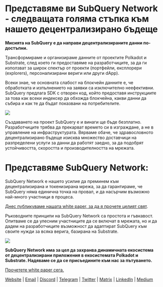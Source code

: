 # Представяме ви SubQuery Network - следващата голяма стъпка към нашето децентрализирано бъдеще

**Мисията на SubQuery е да направи децентрализираните данни по-достъпни.**

Трансформираме и организираме данните от проектите Polkadot и Substrate, след което ги предоставяме на разработчиците, за да ги използват за широк спектър от проекти (портфейли, експлорери (explorers), персонализирани вериги или други dApp).

Всеки знае, че основната слабост на блокчейн данните е, че обработката и изпълнението на заявки са изключително неефективни. SubQuery предлага SDK с отворен код, който предоставя инструкциите за това как всеки индексер да обхожда блокчейна, какви данни да събира и как те да бъдат показвани на потребителите.

![](https://miro.medium.com/max/700/1*0l37MKpDk2ahHsqDUBxbjw.png)

Създаването на проект SubQuery е и винаги ще бъде безплатно. Разработчиците трябва да прекарват времето си в изграждане, а не в управление на инфраструктурата. Вярваме обаче, че здравословното децентрализирано бъдеще изисква множество доставчици на разпределени услуги за данни да работят заедно, за да подобрят устойчивостта, скоростта и производителността на мрежата.

# Представяме SubQuery Network:

SubQuery Network е нашето усилие да преминем към децентрализирана и токенизирана мрежа, за да гарантираме, че SubQuery няма единична точка на провал, и да насърчим възможно най-много участници в процеса.

[Днес публикуваме нашата white paper, за да я прочете целият свят](https://static.subquery.network/whitepaper.pdf).

Ръководните принципи на SubQuery Network са простота и гъвкавост. Опитваме се да улесним участниците да се включат в мрежата, но и да дадем на разработчиците възможност да адаптират SubQuery към своите нужди за всяка верига, базирана на Substrate.

![](https://miro.medium.com/max/700/1*5E_eIJBTvHI7W24ib_Syvw.png)

**SubQuery Network има за цел да захранва динамичната екосистема от децентрализирани приложения в екосистемата Polkadot и Substrate. Надяваме се да се присъедините към нас за пътуването.**

[Прочетете white paper сега.](https://static.subquery.network/whitepaper.pdf)

[Website](https://subquery.network/) | [Email](mailto:hello@subquery.network) | [Discord](https://discord.com/invite/78zg8aBSMG) | [Telegram](https://t.me/subquerynetwork) | [Twitter](https://twitter.com/subquerynetwork) | [Matrix](https://matrix.to/#/#subquery:matrix.org) | [LinkedIn](https://www.linkedin.com/company/subquery) | [Medium](https://subquery.medium.com/)